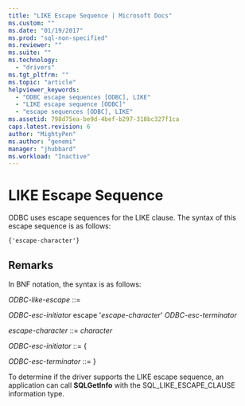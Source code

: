 ```yaml
---
title: "LIKE Escape Sequence | Microsoft Docs"
ms.custom: ""
ms.date: "01/19/2017"
ms.prod: "sql-non-specified"
ms.reviewer: ""
ms.suite: ""
ms.technology: 
  - "drivers"
ms.tgt_pltfrm: ""
ms.topic: "article"
helpviewer_keywords: 
  - "ODBC escape sequences [ODBC], LIKE"
  - "LIKE escape sequence [ODBC]"
  - "escape sequences [ODBC], LIKE"
ms.assetid: 798d75ea-be9d-4bef-b297-318bc327f1ca
caps.latest.revision: 6
author: "MightyPen"
ms.author: "genemi"
manager: "jhubbard"
ms.workload: "Inactive"
---
```

# LIKE Escape Sequence
ODBC uses escape sequences for the LIKE clause. The syntax of this escape sequence is as follows:  
  
```  
{'escape-character'}  
```  
  
## Remarks  
 In BNF notation, the syntax is as follows:  
  
 *ODBC-like-escape* ::=  
  
 *ODBC-esc-initiator* escape '*escape-character*' *ODBC-esc-terminator*  
  
 *escape-character* ::= *character*  
  
 *ODBC-esc-initiator* ::= {  
  
 *ODBC-esc-terminator* ::= }  
  
 To determine if the driver supports the LIKE escape sequence, an application can call **SQLGetInfo** with the SQL_LIKE_ESCAPE_CLAUSE information type.
